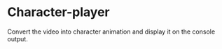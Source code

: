 # Character-player
Convert the video into character animation and display it on the console output.
